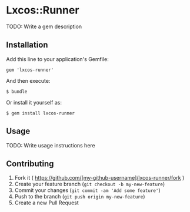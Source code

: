 # Lxcos::Runner

TODO: Write a gem description

## Installation

Add this line to your application's Gemfile:

    gem 'lxcos-runner'

And then execute:

    $ bundle

Or install it yourself as:

    $ gem install lxcos-runner

## Usage

TODO: Write usage instructions here

## Contributing

1. Fork it ( https://github.com/[my-github-username]/lxcos-runner/fork )
2. Create your feature branch (`git checkout -b my-new-feature`)
3. Commit your changes (`git commit -am 'Add some feature'`)
4. Push to the branch (`git push origin my-new-feature`)
5. Create a new Pull Request
